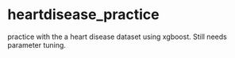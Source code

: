 # heartdisease_practice
practice with the a heart disease dataset using xgboost. Still needs parameter tuning.
